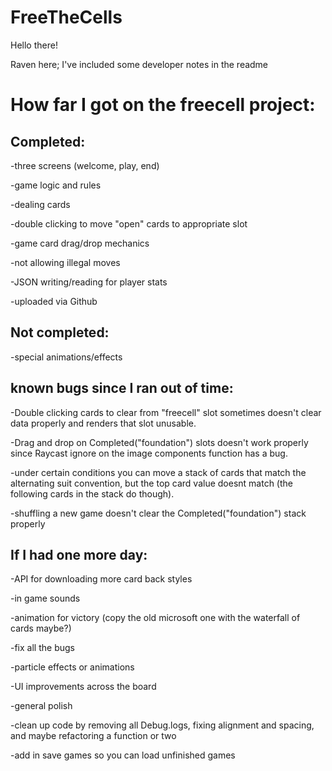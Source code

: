 # FreeTheCells

Hello there!

Raven here; I've included some developer notes in the readme


How far I got on the freecell project:
====================================

Completed:
------------------------------------


  -three screens (welcome, play, end)
  
  -game logic and rules
  
  -dealing cards
  
  -double clicking to move "open" cards to appropriate slot
  
  -game card drag/drop mechanics
  
  -not allowing illegal moves
  
  -JSON writing/reading for player stats
  
  -uploaded via Github


Not completed:
------------------------------------
  -special animations/effects


known bugs since I ran out of time:
------------------------------------

  -Double clicking cards to clear from "freecell" slot sometimes doesn't clear data properly and renders that slot unusable.
  
  -Drag and drop on Completed("foundation") slots doesn't work properly since Raycast ignore on the image components function has a bug.
  
  -under certain conditions you can move a stack of cards that match the alternating suit convention, but the top card value doesnt match (the following cards in the        stack do though).
  
  -shuffling a new game doesn't clear the Completed("foundation") stack properly
  
If I had one more day:
------------------------------------

  -API for downloading more card back styles
  
  -in game sounds
  
  -animation for victory (copy the old microsoft one with the waterfall of cards maybe?)
  
  -fix all the bugs
  
  -particle effects or animations 
  
  -UI improvements across the board
  
  -general polish
  
  -clean up code by removing all Debug.logs, fixing alignment and spacing, and maybe refactoring a function or two
  
  -add in save games so you can load unfinished games
  
